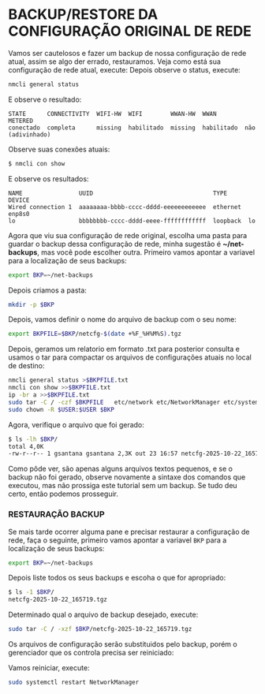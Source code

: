# BACKUP/RESTORE DA CONFIGURAÇÃO ORIGINAL DE REDE
Vamos ser cautelosos e fazer um backup de nossa configuração de rede atual, assim se algo der errado, restauramos.
Veja como está sua configuração de rede atual, execute:
Depois observe o status, execute:
```bash
nmcli general status
```
E observe o resultado:  
```
STATE      CONNECTIVITY  WIFI-HW  WIFI        WWAN-HW  WWAN        METERED          
conectado  completa      missing  habilitado  missing  habilitado  não (adivinhado) 
```
Observe suas conexões atuais:  
```bash
$ nmcli con show
```
E observe os resultados:  
```
NAME                UUID                                  TYPE      DEVICE 
Wired connection 1  aaaaaaaa-bbbb-cccc-dddd-eeeeeeeeeeee  ethernet  enp8s0 
lo                  bbbbbbbb-cccc-dddd-eeee-ffffffffffff  loopback  lo  
```

Agora que viu sua configuração de rede original, escolha uma pasta para guardar o backup dessa configuração de rede, minha sugestão é **~/net-backups**, mas você pode escolher outra. Primeiro vamos apontar a variavel para a localização de seus backups:  
```bash
export BKP=~/net-backups
```

Depois criamos a pasta:
```bash
mkdir -p $BKP
```

Depois, vamos definir o nome do arquivo de backup com o seu nome:
```bash
export BKPFILE=$BKP/netcfg-$(date +%F_%H%M%S).tgz 
```

Depois, geramos um relatorio em formato .txt para posterior consulta e usamos o tar para compactar os arquivos de configurações atuais no local de destino:  
```bash
nmcli general status >$BKPFILE.txt
nmcli con show >>$BKPFILE.txt
ip -br a >>$BKPFILE.txt
sudo tar -C / -czf $BKPFILE   etc/network etc/NetworkManager etc/systemd/network
sudo chown -R $USER:$USER $BKP
```

Agora, verifique o arquivo que foi gerado:
```bash
$ ls -lh $BKP/
total 4,0K
-rw-r--r-- 1 gsantana gsantana 2,3K out 23 16:57 netcfg-2025-10-22_165719.tgz
```
Como pôde ver, são apenas alguns arquivos textos pequenos, e se o backup não foi gerado, observe novamente a sintaxe dos comandos que executou, mas não prossiga este tutorial sem um backup. Se tudo deu certo, então podemos prosseguir. 

### RESTAURAÇÃO BACKUP
Se mais tarde ocorrer alguma pane e precisar restaurar a configuração de rede, faça o seguinte, primeiro vamos apontar a variavel `BKP` para a localização de seus backups:  
```bash
export BKP=~/net-backups
```

Depois liste todos os seus backups e escoha o que for apropriado:  
```bash
$ ls -1 $BKP/
netcfg-2025-10-22_165719.tgz
```

Determinado qual o arquivo de backup desejado, execute:
```bash
sudo tar -C / -xzf $BKP/netcfg-2025-10-22_165719.tgz
```

Os arquivos de configuração serão substituidos pelo backup, porém o gerenciador que os controla precisa ser reiniciado:   

Vamos reiniciar, execute:  
```bash
sudo systemctl restart NetworkManager 
```

